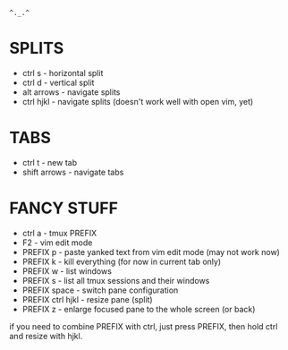 ```
^._.^
```

# SPLITS
* ctrl s - horizontal split
* ctrl d - vertical split
* alt arrows - navigate splits
* ctrl hjkl - navigate splits (doesn't work well with open vim, yet)

# TABS
* ctrl t - new tab
* shift arrows - navigate tabs

# FANCY STUFF
* ctrl a - tmux PREFIX
* F2 - vim edit mode
* PREFIX p - paste yanked text from vim edit mode (may not work now)
* PREFIX k - kill everything (for now in current tab only)
* PREFIX w - list windows
* PREFIX s - list all tmux sessions and their windows
* PREFIX space - switch pane configuration
* PREFIX ctrl hjkl - resize pane (split)
* PREFIX z - enlarge focused pane to the whole screen (or back)

if you need to combine PREFIX with ctrl, just press PREFIX, then hold ctrl and resize with hjkl.

